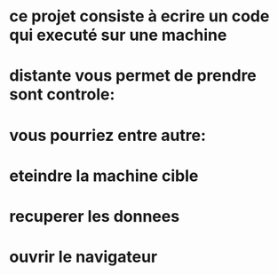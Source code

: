 # ce projet consiste à ecrire un code qui executé sur une machine 
# distante vous permet de prendre sont controle: 
# vous pourriez entre autre:
# eteindre la machine cible
# recuperer les donnees
# ouvrir le navigateur 